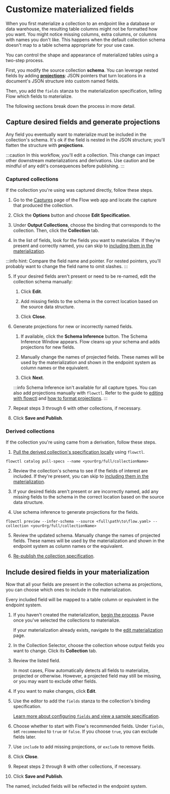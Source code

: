 # Customize materialized fields

When you first materialize a collection to an endpoint like a database or data warehouse,
the resulting table columns might not be formatted how you want.
You might notice missing columns, extra columns, or columns with names you don't like.
This happens when the default collection schema doesn't map to a table schema appropriate for your use case.

You can control the shape and appearance of materialized tables using a two-step process.

First, you modify the source collection **schema**.
You can leverage nested fields by adding **[projections](../concepts/advanced/projections.md)**:
JSON pointers that turn locations in a document's JSON structure into custom named fields.

Then, you add the `fields` stanza to the materialization specification, telling Flow which fields to materialize.

The following sections break down the process in more detail.

## Capture desired fields and generate projections

Any field you eventually want to materialize must be included in the collection's schema.
It's ok if the field is nested in the JSON structure; you'll flatten the structure with **projections**.

:::caution
In this workflow, you'll edit a collection. This change can impact other downstream materializations and derivations.
Use caution and be mindful of any edit's consequences before publishing.
:::

### Captured collections

If the collection you're using was captured directly, follow these steps.

1. Go to the [Captures](https://dashboard.estuary.dev/captures) page of the Flow web app
and locate the capture that produced the collection.

2. Click the **Options** button and choose **Edit Specification**.

3. Under **Output Collections**, choose the binding that corresponds to the collection.
Then, click the **Collection** tab.

4. In the list of fields, look for the fields you want to materialize.
If they're present and correctly named, you can skip to
[including them in the materialization](#include-desired-fields-in-your-materialization).

:::info hint:
Compare the field name and pointer.
For nested pointers, you'll probably want to change the field name to omit slashes.
:::

5. If your desired fields aren't present or need to be re-named, edit the collection schema manually:

   1. Click **Edit**.

   2. Add missing fields to the schema in the correct location based on the source data structure.

   3. Click **Close**.

6. Generate projections for new or incorrectly named fields.

   1. If available, click the **Schema Inference** button. The Schema Inference Window appears. Flow cleans up your schema and adds projections for new fields.

   2. Manually change the names of projected fields. These names will be used by the materialization and shown in the endpoint system as column names or the equivalent.

   3. Click **Next**.

   :::info
   Schema Inference isn't available for all capture types.
   You can also add projections manually with `flowctl`.
   Refer to the guide to [editing with flowctl](./flowctl/edit-specification-locally.md) and
   [how to format projections](../concepts/collections.md#projections).
   :::

7. Repeat steps 3 through 6 with other collections, if necessary.

8. Click **Save and Publish**.

### Derived collections

If the collection you're using came from a derivation, follow these steps.

1. [Pull the derived collection's specification locally](./flowctl/edit-specification-locally.md#pull-specifications-locally) using `flowctl`.

```
flowctl catalog pull-specs --name <yourOrg/full/collectionName>
```

2. Review the collection's schema to see if the fields of interest are included. If they're present, you can skip to
[including them in the materialization](#include-desired-fields-in-your-materialization).

3. If your desired fields aren't present or are incorrectly named, add any missing fields to the schema in the correct location based on the source data structure.

4. Use schema inference to generate projections for the fields.

```
flowctl preview --infer-schema --source <full\path\to\flow.yaml> --collection <yourOrg/full/collectionName>

```

5. Review the updated schema. Manually change the names of projected fields. These names will be used by the materialization and shown in the endpoint system as column names or the equivalent.

6. [Re-publish the collection specification](./flowctl/edit-specification-locally.md#edit-source-files-and-re-publish-specifications).

## Include desired fields in your materialization

Now that all your fields are present in the collection schema as projections,
you can choose which ones to include in the materialization.

Every included field will be mapped to a table column or equivalent in the endpoint system.

1. If you haven't created the materialization, [begin the process](./create-dataflow.md#create-a-materialization). Pause once you've selected the collections to materialize.

   If your materialization already exists, navigate to the [edit materialization](./edit-data-flows.md#edit-a-materialization) page.

2. In the Collection Selector, choose the collection whose output fields you want to change. Click its **Collection** tab.

3. Review the listed field.

   In most cases, Flow automatically detects all fields to materialize, projected or otherwise. However, a projected field may still be missing, or you may want to exclude other fields.

4. If you want to make changes, click **Edit**.

5. Use the editor to add the `fields` stanza to the collection's binding specification.

   [Learn more about configuring `fields` and view a sample specification](../concepts/materialization.md#projected-fields).

6. Choose whether to start with Flow's recommended fields. Under `fields`, set `recommended` to `true` or `false`. If you choose `true`, you can exclude fields later.

7. Use `include` to add missing projections, or `exclude` to remove fields.

8. Click **Close**.

9. Repeat steps 2 through 8 with other collections, if necessary.

10. Click **Save and Publish**.

The named, included fields will be reflected in the endpoint system.